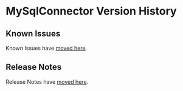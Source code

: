 # MySqlConnector Version History

## Known Issues

Known Issues have [moved here](https://mysqlconnector.net/overview/known-issues/).

## Release Notes

Release Notes have [moved here](https://mysqlconnector.net/overview/version-history/).

